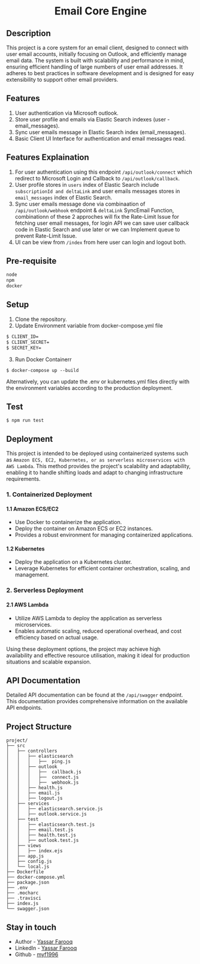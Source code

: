 <h1 align="center">Email Core Engine</h1>

## Description

This project is a core system for an email client, designed to connect with user email accounts, initially focusing on Outlook, and efficiently manage email data. The system is built with scalability and performance in mind, ensuring efficient handling of large numbers of user email addresses. It adheres to best practices in software development and is designed for easy extensibility to support other email providers.

## Features
1. User authentication via Microsoft outlook.
2. Store user profile and emails via Elastic Search indexes (user  - email_messages).
3. Sync user emails message in Elastic Search index (email_messages).
4. Basic Client UI Interface for authentication and email messages read.

## Features Explaination
1. For user authentication using this endpoint `/api/outlook/connect` which redirect to Microsoft Login and Callback to `/api/outlook/callback`.
2. User profile stores in `users` index of Elastic Search include `subscriptionId and deltaLink` and user emails messages stores in `email_messages` index of Elastic Search.
3. Sync user emails message done via combinaation of `/api/outlook/webhook` endpoint & `deltaLink` SyncEmail Function, combinationn of these 2 approches will fix the Rate-Limit Issue for fetching user email messages, for login API we can save user callback code in Elastic Search and use later or we can Implement queue to prevent Rate-Limit Issue.
4. UI can be view from `/index` from here user can login and logout both.


## Pre-requisite

```bash
node
npm
docker
```

## Setup
1. Clone the repository.
2. Update Environment variable from docker-compose.yml file
```bash
$ CLIENT_ID=
$ CLIENT_SECRET=
$ SECRET_KEY=
```
3. Run Docker Containerr

```
$ docker-compose up --build
```

Alternatively, you can update the .env or kubernetes.yml files directly with the environment variables according to the production deployment.

## Test
```
$ npm run test
```

## Deployment
This project is intended to be deployed using containerized systems such as ```Amazon ECS, EC2, Kubernetes, or as serverless microservices with AWS Lambda```. This method provides the project's scalability and adaptability, enabling it to handle shifting loads and adapt to changing infrastructure requirements.

### 1. Containerized Deployment
#### 1.1 Amazon ECS/EC2
- Use Docker to containerize the application.
- Deploy the container on Amazon ECS or EC2 instances.
- Provides a robust environment for managing containerized applications.
#### 1.2 Kubernetes
- Deploy the application on a Kubernetes cluster.
- Leverage Kubernetes for efficient container orchestration, scaling, and management.

### 2. Serverless Deployment 
#### 2.1 AWS Lambda
- Utilize AWS Lambda to deploy the application as serverless microservices.
- Enables automatic scaling, reduced operational overhead, and cost efficiency based on actual usage.

Using these deployment options, the project may achieve high availability and effective resource utilisation, making it ideal for production situations and scalable expansion.

## API Documentation

Detailed API documentation can be found at the `/api/swagger` endpoint. This documentation provides comprehensive information on the available API endpoints.

## Project Structure
```
project/
├── src
│   ├── controllers
│   │   ├── elasticsearch
│   │   │   ├──  ping.js
│   │   ├── outlook
│   │   │   ├──  callback.js
│   │   │   ├──  connect.js
│   │   │   ├──  webhook.js
│   │   ├── health.js
│   │   ├── email.js
│   │   ├── logout.js
│   ├── services
│   │   ├── elasticsearch.service.js
│   │   ├── outlook.service.js
│   ├── test
│   │   ├── elasticsearch.test.js
│   │   ├── email.test.js
│   │   ├── health.test.js
│   │   ├── outlook.test.js
│   ├── views
│   │   ├── index.ejs
│   ├── app.js
│   ├── config.js
│   └── local.js
├── Dockerfile
├── docker-compose.yml
├── package.json
├── .env
├── .mocharc
├── .travisci
├── index.js
└── swagger.json
```


## Stay in touch

- Author - [Yassar Farooq](mailto:g.yassarfarooq@gmail.com)
- LinkedIn - [Yassar Farooq](https://linkedin.com/in/yassar-farooq)
- Github - [myf1996](https://github.com/myf1996/)

